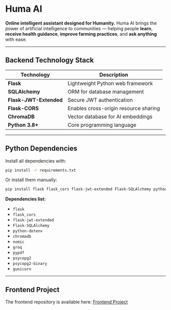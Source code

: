 # Huma AI

**Online intelligent assistant designed for Humanity.**
Huma AI brings the power of artificial intelligence to communities — helping people **learn**, **receive health guidance**, **improve farming practices**, and **ask anything** with ease.

---

## Backend Technology Stack

| Technology             | Description                           |
| ---------------------- | ------------------------------------- |
| **Flask**              | Lightweight Python web framework      |
| **SQLAlchemy**         | ORM for database management           |
| **Flask-JWT-Extended** | Secure JWT authentication             |
| **Flask-CORS**         | Enables cross-origin resource sharing |
| **ChromaDB**           | Vector database for AI embeddings     |
| **Python 3.8+**        | Core programming language             |

---

## Python Dependencies

Install all dependencies with:

```bash
pip install -r requirements.txt
```

Or install them manually:

```bash
pip install flask flask_cors flask-jwt-extended Flask-SQLAlchemy python-dotenv chromadb nomic groq pypdf psycopg2 psycopg2-binary gunicorn
```

**Dependencies list:**

- `flask`
- `flask_cors`
- `flask-jwt-extended`
- `Flask-SQLAlchemy`
- `python-dotenv`
- `chromadb`
- `nomic`
- `groq`
- `pypdf`
- `psycopg2`
- `psycopg2-binary`
- `gunicorn`

---

## Frontend Project

The frontend repository is available here:
[Frontend Project](https://github.com/Osiris8/frontend-huma)
